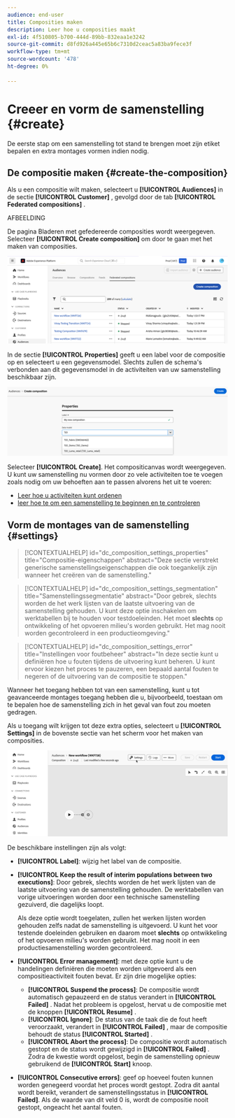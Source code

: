 ```yaml
---
audience: end-user
title: Composities maken
description: Leer hoe u composities maakt
exl-id: 4f510805-b700-444d-89bb-832eaa1e3242
source-git-commit: d8fd926a445e65b6c7310d2ceac5a83ba9fece3f
workflow-type: tm+mt
source-wordcount: '478'
ht-degree: 0%

---
```


# Creeer en vorm de samenstelling {#create}

De eerste stap om een samenstelling tot stand te brengen moet zijn etiket bepalen en extra montages vormen indien nodig.

## De compositie maken {#create-the-composition}

Als u een compositie wilt maken, selecteert u **[!UICONTROL Audiences]** in de sectie **[!UICONTROL Customer]** , gevolgd door de tab **[!UICONTROL Federated compositions]** .

AFBEELDING

De pagina Bladeren met gefedereerde composities wordt weergegeven. Selecteer **[!UICONTROL Create composition]** om door te gaan met het maken van composities.

![](assets/composition-create.png)

In de sectie **[!UICONTROL Properties]** geeft u een label voor de compositie op en selecteert u een gegevensmodel. Slechts zullen de schema&#39;s verbonden aan dit gegevensmodel in de activiteiten van uw samenstelling beschikbaar zijn.

![](assets/composition-select-schema.png)

Selecteer **[!UICONTROL Create]**. Het compositicanvas wordt weergegeven. U kunt uw samenstelling nu vormen door zo vele activiteiten toe te voegen zoals nodig om uw behoeften aan te passen alvorens het uit te voeren:

* [Leer hoe u activiteiten kunt ordenen](orchestrate-activities.md)
* [ leer hoe te om een samenstelling te beginnen en te controleren ](start-monitor-composition.md)

## Vorm de montages van de samenstelling {#settings}

>[!CONTEXTUALHELP]
>id="dc_composition_settings_properties"
>title="Compositie-eigenschappen"
>abstract="Deze sectie verstrekt generische samenstellingseigenschappen die ook toegankelijk zijn wanneer het creëren van de samenstelling."

>[!CONTEXTUALHELP]
>id="dc_composition_settings_segmentation"
>title="Samenstellingssegmentatie"
>abstract="Door gebrek, slechts worden de het werk lijsten van de laatste uitvoering van de samenstelling gehouden. U kunt deze optie inschakelen om werktabellen bij te houden voor testdoeleinden. Het moet **slechts** op ontwikkeling of het opvoeren milieu&#39;s worden gebruikt. Het mag nooit worden gecontroleerd in een productieomgeving."

>[!CONTEXTUALHELP]
>id="dc_composition_settings_error"
>title="Instellingen voor foutbeheer"
>abstract="In deze sectie kunt u definiëren hoe u fouten tijdens de uitvoering kunt beheren. U kunt ervoor kiezen het proces te pauzeren, een bepaald aantal fouten te negeren of de uitvoering van de compositie te stoppen."

Wanneer het toegang hebben tot van een samenstelling, kunt u tot geavanceerde montages toegang hebben die u, bijvoorbeeld, toestaan om te bepalen hoe de samenstelling zich in het geval van fout zou moeten gedragen.

Als u toegang wilt krijgen tot deze extra opties, selecteert u **[!UICONTROL Settings]** in de bovenste sectie van het scherm voor het maken van composities.

![](assets/composition-create-settings.png)

De beschikbare instellingen zijn als volgt:

* **[!UICONTROL Label]**: wijzig het label van de compositie.

* **[!UICONTROL Keep the result of interim populations between two executions]**: Door gebrek, slechts worden de het werk lijsten van de laatste uitvoering van de samenstelling gehouden. De werktabellen van vorige uitvoeringen worden door een technische samenstelling gezuiverd, die dagelijks loopt.

  Als deze optie wordt toegelaten, zullen het werken lijsten worden gehouden zelfs nadat de samenstelling is uitgevoerd. U kunt het voor testende doeleinden gebruiken en daarom moet **slechts** op ontwikkeling of het opvoeren milieu&#39;s worden gebruikt. Het mag nooit in een productiesamenstelling worden gecontroleerd.

* **[!UICONTROL Error management]**: met deze optie kunt u de handelingen definiëren die moeten worden uitgevoerd als een compositieactiviteit fouten bevat. Er zijn drie mogelijke opties:

   * **[!UICONTROL Suspend the process]**: De compositie wordt automatisch gepauzeerd en de status verandert in **[!UICONTROL Failed]** . Nadat het probleem is opgelost, hervat u de compositie met de knoppen **[!UICONTROL Resume]** .
   * **[!UICONTROL Ignore]**: De status van de taak die de fout heeft veroorzaakt, verandert in **[!UICONTROL Failed]** , maar de compositie behoudt de status **[!UICONTROL Started]** .
   * **[!UICONTROL Abort the process]**: De compositie wordt automatisch gestopt en de status wordt gewijzigd in **[!UICONTROL Failed]** . Zodra de kwestie wordt opgelost, begin de samenstelling opnieuw gebruikend de **[!UICONTROL Start]** knoop.

* **[!UICONTROL Consecutive errors]**: geef op hoeveel fouten kunnen worden genegeerd voordat het proces wordt gestopt. Zodra dit aantal wordt bereikt, verandert de samenstellingsstatus in **[!UICONTROL Failed]**. Als de waarde van dit veld 0 is, wordt de compositie nooit gestopt, ongeacht het aantal fouten.
